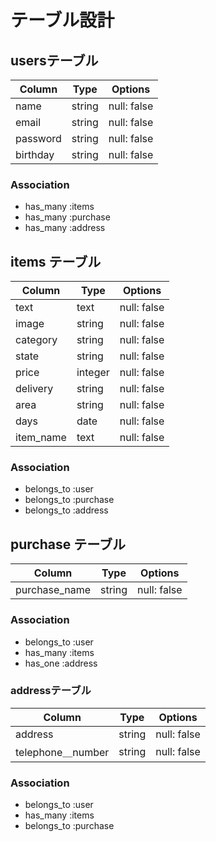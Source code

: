 # テーブル設計

## usersテーブル


| Column   | Type   | Options     |
| -------- | ------ | ----------- |
| name     | string | null: false |
| email    | string | null: false |
| password | string | null: false |
| birthday | string | null: false |

### Association

- has_many :items
- has_many :purchase
- has_many :address



## items テーブル

| Column    | Type       | Options       |
| ------    | ---------- | --------------|
| text      | text       | null: false  |
| image     | string     | null: false  |
| category  | string     | null: false  |
| state     | string     | null: false  |
| price     | integer    | null: false  |
| delivery  | string     | null: false  |
| area      | string     | null: false  |
| days      | date       | null: false  |
| item_name | text       | null: false  |

### Association

- belongs_to :user
- belongs_to :purchase
- belongs_to :address

## purchase テーブル

| Column        | Type       | Options                         |
| -------       | ---------- | ------------------------------- |
| purchase_name | string     | null: false                    |

### Association

- belongs_to :user
- has_many :items
- has_one :address

### addressテーブル
| Column            | Type       | Options                        |
| -------           | ---------- | ------------------------------ |
| address           | string     | null: false                    |
| telephone＿number  | string    | null: false                     |

### Association

- belongs_to :user
- has_many :items
- belongs_to :purchase
